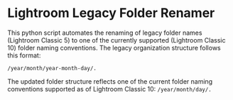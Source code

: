# Lightroom Legacy Folder Renamer

This python script automates the renaming of legacy folder names (Lightroom Classic 5) to one of the currently supported (Lightroom Classic 10) folder naming conventions. The legacy organization structure follows this format:

`/year/month/year-month-day/.`

The updated folder structure reflects one of the current folder naming conventions supported as of Lightroom Classic 10:
`/year/month/day/.`
